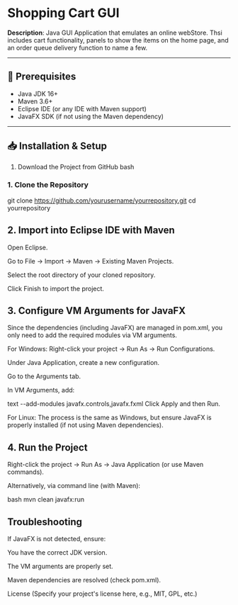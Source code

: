 # Shopping Cart GUI

**Description**: Java GUI Application that emulates an online webStore. Thsi includes cart functionality, 
panels to show the items on the home page, and an order queue delivery function to name a few.


---

## 🚀 Prerequisites
- Java JDK 16+
- Maven 3.6+
- Eclipse IDE (or any IDE with Maven support)
- JavaFX SDK (if not using the Maven dependency)

---

## 📥 Installation & Setup
1. Download the Project from GitHub
bash
### 1. Clone the Repository

git clone https://github.com/yourusername/yourrepository.git
cd yourrepository

## 2. Import into Eclipse IDE with Maven
Open Eclipse.

Go to File → Import → Maven → Existing Maven Projects.

Select the root directory of your cloned repository.

Click Finish to import the project.

## 3. Configure VM Arguments for JavaFX
Since the dependencies (including JavaFX) are managed in pom.xml, you only need to add the required modules via VM arguments.

For Windows:
Right-click your project → Run As → Run Configurations.

Under Java Application, create a new configuration.

Go to the Arguments tab.

In VM Arguments, add:

text
--add-modules javafx.controls,javafx.fxml
Click Apply and then Run.

For Linux:
The process is the same as Windows, but ensure JavaFX is properly installed (if not using Maven dependencies).

## 4. Run the Project
Right-click the project → Run As → Java Application (or use Maven commands).

Alternatively, via command line (with Maven):

bash
mvn clean javafx:run



## Troubleshooting
If JavaFX is not detected, ensure:

You have the correct JDK version.

The VM arguments are properly set.

Maven dependencies are resolved (check pom.xml).

License
(Specify your project's license here, e.g., MIT, GPL, etc.)
